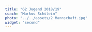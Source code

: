 ```yaml
---
title: "G2 Jugend 2018/19"
coach: "Markus Schülein"
photo: "../../assets/2_Mannschaft.jpg"
widget: "second"
---
```

